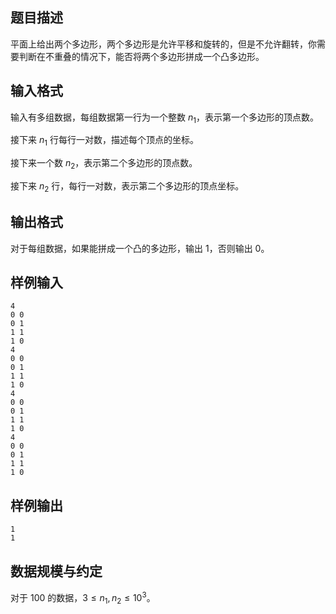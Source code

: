 


## 题目描述
平面上给出两个多边形，两个多边形是允许平移和旋转的，但是不允许翻转，你需要判断在不重叠的情况下，能否将两个多边形拼成一个凸多边形。

## 输入格式

输入有多组数据，每组数据第一行为一个整数 $n_1$，表示第一个多边形的顶点数。

接下来 $n_1$ 行每行一对数，描述每个顶点的坐标。

接下来一个数 $n_2$，表示第二个多边形的顶点数。

接下来 $n_2$ 行，每行一对数，表示第二个多边形的顶点坐标。 

## 输出格式
对于每组数据，如果能拼成一个凸的多边形，输出 $1$，否则输出 $0$。 
## 样例输入
```plain
4 
0 0 
0 1 
1 1 
1 0 
4  
0 0 
0 1 
1 1 
1 0 
4 
0 0 
0 1 
1 1 
1 0 
4  
0 0 
0 1 
1 1 
1 0 
```
## 样例输出
```plain
1 
1 
```

## 数据规模与约定
对于 $100%$ 的数据，$3\leq n_1,n_2\leq 10^3$。